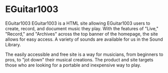 # EGuitar1003
EGuitar1003
EGuitar1003 is a HTML site allowing EGuitar1003 users to create, record, and document music they play. With the features of "Live," "Record," and "Archives" across the top banner of the homepage, the site allows for easy access. A variety of sounds are available for us in the Sound Library.

The easily accessible and free site is a way for musicians, from beginners to pros, to "jot down" their musical creations. The product and site targets those who are looking for a portable and inexpensive way to play.

